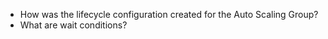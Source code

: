 - How was the lifecycle configuration created for the Auto Scaling Group?
- What are wait conditions?